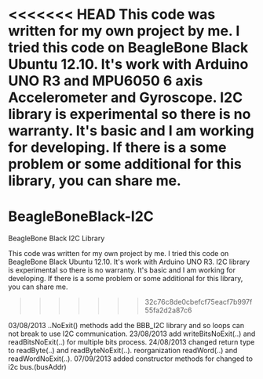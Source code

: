 <<<<<<< HEAD
   This code was written for my own project by me. I tried this code on BeagleBone Black Ubuntu 12.10. It's work with Arduino UNO R3 and MPU6050 6 axis Accelerometer and Gyroscope. I2C library is experimental so there is no warranty. It's basic and I am working for developing. If there is a some problem or some additional for this library, you can share me.
=======
BeagleBoneBlack-I2C
===================

BeagleBone Black I2C Library
   
   This code was written for my own project by me. I tried this code on BeagleBone Black Ubuntu 12.10. It's work with Arduino UNO R3. I2C library is experimental so there is no warranty. It's basic and I am working for developing. If there is a some problem or some additional for this library, you can share me.
>>>>>>> 32c76c8de0cbefcf75eacf7b997f55fa2d2a87c6

03/08/2013 ..NoExit() methods add the BBB_I2C library and so loops can not break to use I2C communication. 
23/08/2013 add writeBitsNoExit(..) and readBitsNoExit(..) for multiple  bits process.
24/08/2013 changed return type to readByte(..) and readByteNoExit(..). reorganization readWord(..) and readWordNoExit(..).
07/09/2013 added constructor methods for changed to i2c bus.(busAddr)
